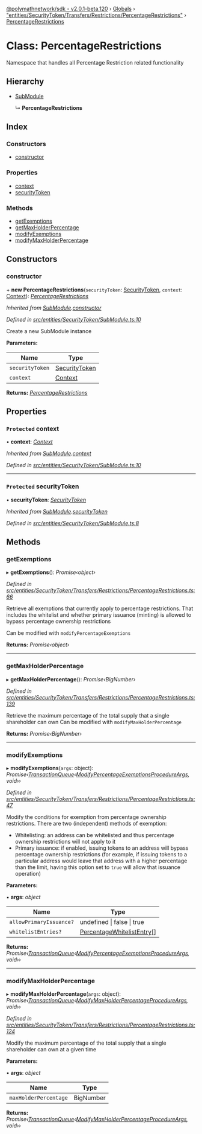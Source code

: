 [@polymathnetwork/sdk - v2.0.1-beta.120](../README.md) › [Globals](../globals.md) › ["entities/SecurityToken/Transfers/Restrictions/PercentageRestrictions"](../modules/_entities_securitytoken_transfers_restrictions_percentagerestrictions_.md) › [PercentageRestrictions](_entities_securitytoken_transfers_restrictions_percentagerestrictions_.percentagerestrictions.md)

# Class: PercentageRestrictions

Namespace that handles all Percentage Restriction related functionality

## Hierarchy

- [SubModule](_entities_securitytoken_submodule_.submodule.md)

  ↳ **PercentageRestrictions**

## Index

### Constructors

- [constructor](_entities_securitytoken_transfers_restrictions_percentagerestrictions_.percentagerestrictions.md#constructor)

### Properties

- [context](_entities_securitytoken_transfers_restrictions_percentagerestrictions_.percentagerestrictions.md#protected-context)
- [securityToken](_entities_securitytoken_transfers_restrictions_percentagerestrictions_.percentagerestrictions.md#protected-securitytoken)

### Methods

- [getExemptions](_entities_securitytoken_transfers_restrictions_percentagerestrictions_.percentagerestrictions.md#getexemptions)
- [getMaxHolderPercentage](_entities_securitytoken_transfers_restrictions_percentagerestrictions_.percentagerestrictions.md#getmaxholderpercentage)
- [modifyExemptions](_entities_securitytoken_transfers_restrictions_percentagerestrictions_.percentagerestrictions.md#modifyexemptions)
- [modifyMaxHolderPercentage](_entities_securitytoken_transfers_restrictions_percentagerestrictions_.percentagerestrictions.md#modifymaxholderpercentage)

## Constructors

### constructor

\+ **new PercentageRestrictions**(`securityToken`: [SecurityToken](_entities_securitytoken_securitytoken_.securitytoken.md), `context`: [Context](_context_.context.md)): _[PercentageRestrictions](_entities_securitytoken_transfers_restrictions_percentagerestrictions_.percentagerestrictions.md)_

_Inherited from [SubModule](_entities_securitytoken_submodule_.submodule.md).[constructor](_entities_securitytoken_submodule_.submodule.md#constructor)_

_Defined in [src/entities/SecurityToken/SubModule.ts:10](https://github.com/PolymathNetwork/polymath-sdk/blob/1da5bc5/src/entities/SecurityToken/SubModule.ts#L10)_

Create a new SubModule instance

**Parameters:**

| Name            | Type                                                                     |
| --------------- | ------------------------------------------------------------------------ |
| `securityToken` | [SecurityToken](_entities_securitytoken_securitytoken_.securitytoken.md) |
| `context`       | [Context](_context_.context.md)                                          |

**Returns:** _[PercentageRestrictions](_entities_securitytoken_transfers_restrictions_percentagerestrictions_.percentagerestrictions.md)_

## Properties

### `Protected` context

• **context**: _[Context](_context_.context.md)_

_Inherited from [SubModule](_entities_securitytoken_submodule_.submodule.md).[context](_entities_securitytoken_submodule_.submodule.md#protected-context)_

_Defined in [src/entities/SecurityToken/SubModule.ts:10](https://github.com/PolymathNetwork/polymath-sdk/blob/1da5bc5/src/entities/SecurityToken/SubModule.ts#L10)_

---

### `Protected` securityToken

• **securityToken**: _[SecurityToken](_entities_securitytoken_securitytoken_.securitytoken.md)_

_Inherited from [SubModule](_entities_securitytoken_submodule_.submodule.md).[securityToken](_entities_securitytoken_submodule_.submodule.md#protected-securitytoken)_

_Defined in [src/entities/SecurityToken/SubModule.ts:8](https://github.com/PolymathNetwork/polymath-sdk/blob/1da5bc5/src/entities/SecurityToken/SubModule.ts#L8)_

## Methods

### getExemptions

▸ **getExemptions**(): _Promise‹object›_

_Defined in [src/entities/SecurityToken/Transfers/Restrictions/PercentageRestrictions.ts:66](https://github.com/PolymathNetwork/polymath-sdk/blob/1da5bc5/src/entities/SecurityToken/Transfers/Restrictions/PercentageRestrictions.ts#L66)_

Retrieve all exemptions that currently apply to percentage restrictions. That includes the whitelist and whether primary issuance (minting) is allowed to bypass percentage ownership restrictions

Can be modified with `modifyPercentageExemptions`

**Returns:** _Promise‹object›_

---

### getMaxHolderPercentage

▸ **getMaxHolderPercentage**(): _Promise‹BigNumber›_

_Defined in [src/entities/SecurityToken/Transfers/Restrictions/PercentageRestrictions.ts:139](https://github.com/PolymathNetwork/polymath-sdk/blob/1da5bc5/src/entities/SecurityToken/Transfers/Restrictions/PercentageRestrictions.ts#L139)_

Retrieve the maximum percentage of the total supply that a single shareholder can own
Can be modified with `modifyMaxHolderPercentage`

**Returns:** _Promise‹BigNumber›_

---

### modifyExemptions

▸ **modifyExemptions**(`args`: object): _Promise‹[TransactionQueue](_entities_transactionqueue_.transactionqueue.md)‹[ModifyPercentageExemptionsProcedureArgs](../interfaces/_types_index_.modifypercentageexemptionsprocedureargs.md), void››_

_Defined in [src/entities/SecurityToken/Transfers/Restrictions/PercentageRestrictions.ts:47](https://github.com/PolymathNetwork/polymath-sdk/blob/1da5bc5/src/entities/SecurityToken/Transfers/Restrictions/PercentageRestrictions.ts#L47)_

Modify the conditions for exemption from percentage ownership restrictions. There are two (independent) methods of exemption:

- Whitelisting: an address can be whitelisted and thus percentage ownership restrictions will not apply to it
- Primary issuance: if enabled, issuing tokens to an address will bypass percentage ownership restrictions (for example, if issuing tokens to a particular address would leave that address with a higher percentage than the limit, having this option set to `true` will allow that issuance operation)

**Parameters:**

▪ **args**: _object_

| Name                    | Type                                                                                  |
| ----------------------- | ------------------------------------------------------------------------------------- |
| `allowPrimaryIssuance?` | undefined &#124; false &#124; true                                                    |
| `whitelistEntries?`     | [PercentageWhitelistEntry](../interfaces/_types_index_.percentagewhitelistentry.md)[] |

**Returns:** _Promise‹[TransactionQueue](_entities_transactionqueue_.transactionqueue.md)‹[ModifyPercentageExemptionsProcedureArgs](../interfaces/_types_index_.modifypercentageexemptionsprocedureargs.md), void››_

---

### modifyMaxHolderPercentage

▸ **modifyMaxHolderPercentage**(`args`: object): _Promise‹[TransactionQueue](_entities_transactionqueue_.transactionqueue.md)‹[ModifyMaxHolderPercentageProcedureArgs](../interfaces/_types_index_.modifymaxholderpercentageprocedureargs.md), void››_

_Defined in [src/entities/SecurityToken/Transfers/Restrictions/PercentageRestrictions.ts:124](https://github.com/PolymathNetwork/polymath-sdk/blob/1da5bc5/src/entities/SecurityToken/Transfers/Restrictions/PercentageRestrictions.ts#L124)_

Modify the maximum percentage of the total supply that a single shareholder can own at a given time

**Parameters:**

▪ **args**: _object_

| Name                  | Type      |
| --------------------- | --------- |
| `maxHolderPercentage` | BigNumber |

**Returns:** _Promise‹[TransactionQueue](_entities_transactionqueue_.transactionqueue.md)‹[ModifyMaxHolderPercentageProcedureArgs](../interfaces/_types_index_.modifymaxholderpercentageprocedureargs.md), void››_

